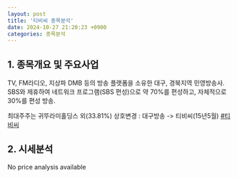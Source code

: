 ```yaml
---
layout: post
title: '티비씨 종목분석'
date: 2024-10-27 21:20:23 +0900
categories: 종목분석
---
```


## 1. 종목개요 및 주요사업

TV, FM라디오, 지상파 DMB 등의 방송 플랫폼을 소유한 대구, 경북지역 민영방송사. SBS와 제휴하여 네트워크 프로그램(SBS 편성)으로 약 70%를 편성하고, 자체적으로 30%를 편성 방송. 

최대주주는 귀뚜라미홀딩스 외(33.81%) 상호변경 : 대구방송 -> 티비씨(15년5월)
[#티비씨](#)

## 2. 시세분석

No price analysis available
